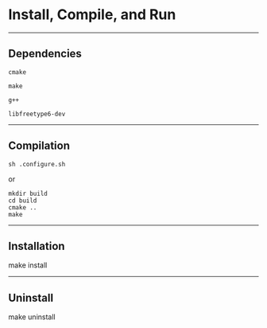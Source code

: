 # Install, Compile, and Run

---

## Dependencies

`cmake`

`make`

`g++`

`libfreetype6-dev`

---

## Compilation

```
sh .configure.sh
```
or
```
mkdir build
cd build
cmake ..
make
```

---

## Installation

make install

---

## Uninstall

make uninstall
